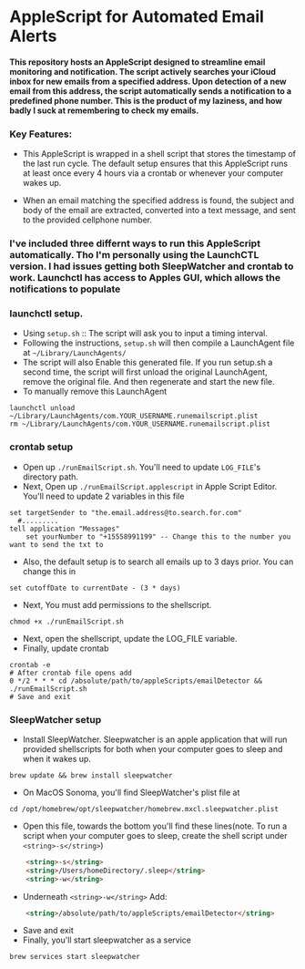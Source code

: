 # AppleScript for Automated Email Alerts

#### This repository hosts an AppleScript designed to streamline email monitoring and notification. The script actively searches your iCloud inbox for new emails from a specified address. Upon detection of a new email from this address, the script automatically sends a notification to a predefined phone number. This is the product of my laziness, and how badly I suck at remembering to check my emails.

### Key Features:


- This AppleScript is wrapped in a shell script that stores the timestamp of the last run cycle. The default setup ensures that this AppleScript runs at least once every 4 hours via a crontab or whenever your computer wakes up.

- When an email matching the specified address is found, the subject and body of the email are extracted, converted into a text message, and sent to the provided cellphone number.


### I've included three differnt ways to run this AppleScript automatically. Tho I'm personally using the LaunchCTL version. I had issues getting both SleepWatcher and crontab to work. Launchctl has access to Apples GUI, which allows the notifications to populate

### launchctl setup.
- Using `setup.sh` :: The script will ask you to input a timing interval.
- Following the instructions, `setup.sh` will then compile a LaunchAgent file at `~/Library/LaunchAgents/`
- The script will also Enable this generated file. If you run setup.sh a second time, the script will first unload the original LaunchAgent, remove the original file. And then regenerate and start the new file.
- To manually remove this LaunchAgent
```shell
launchctl unload ~/Library/LaunchAgents/com.YOUR_USERNAME.runemailscript.plist
rm ~/Library/LaunchAgents/com.YOUR_USERNAME.runemailscript.plist
```

### crontab setup
- Open up `./runEmailScript.sh`. You'll need to update `LOG_FILE`'s directory path.
- Next, Open up `./runEmailScript.applescript` in Apple Script Editor. You'll need to update 2 variables in this file
```shell
set targetSender to "the.email.address@to.search.for.com"
  #.........
tell application "Messages"
    set yourNumber to "+15558991199" -- Change this to the number you want to send the txt to
```
- Also, the default setup is to search all emails up to 3 days prior. You can change this in
```shell
set cutoffDate to currentDate - (3 * days)
```

- Next, You must add permissions to the shellscript.
```shell
chmod +x ./runEmailScript.sh
```
- Next, open the shellscript, update the LOG_FILE variable.
- Finally, update crontab
```shell
crontab -e
# After crontab file opens add
0 */2 * * * cd /absolute/path/to/appleScripts/emailDetector && ./runEmailScript.sh
# Save and exit
```

### SleepWatcher setup
- Install SleepWatcher. Sleepwatcher is an apple application that will run provided shellscripts for both when your computer goes to sleep and when it wakes up.
```shell
brew update && brew install sleepwatcher
```
- On MacOS Sonoma, you'll find SleepWatcher's plist file at
```shell
cd /opt/homebrew/opt/sleepwatcher/homebrew.mxcl.sleepwatcher.plist
```
- Open this file, towards the bottom you'll find these lines(note. To run a script when your computer goes to sleep, create the shell script under `<string>-s</string>`)
```html
	<string>-s</string>
	<string>/Users/homeDirectory/.sleep</string>
	<string>-w</string>
```
- Underneath `<string>-w</string>` Add:
```html
	<string>/absolute/path/to/appleScripts/emailDetector</string>

```
- Save and exit
- Finally, you'll start sleepwatcher as a service
```shell
brew services start sleepwatcher
```


